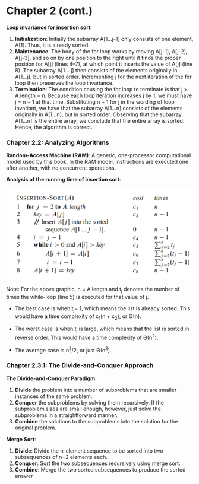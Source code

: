 # Chapter 2 (cont.)

**Loop invariance for insertion sort**:
1. **Initialization**: Initially the subarray A[1...j-1] only consists of one element, A[1]. Thus, it is already sorted.
2. **Maintenance**:  The body of the for loop works by moving A[j-1], A[j-2], A[j-3], and so on by one position to the right
until it finds the proper position for A[j] (lines 4–7), at which point it inserts the value of A[j] (line 8). 
The subarray A[1... j] then consists of the elements originally in A[1...j], but in sorted order. Incrementing j for the next iteration
of the for loop then preserves the loop invariance.
3. **Termination**: The condition causing the for loop to terminate is that j > A.length = n. Because
each loop iteration increases j by 1, we must have j = n + 1 at that time. Substituting n + 1 for j in the wording of loop invariant, 
we have that the subarray A[1...n] consists of the elements originally in A[1...n], but in sorted order. 
Observing that the subarray A[1...n] is the entire array, we conclude that the entire array is sorted. Hence, the algorithm is correct.

### Chapter 2.2: Analyzing Algorithms

**Random-Access Machine (RAM)**: A generic, one-processor computational model used by this book. In the RAM model, 
instructions are executed one after another, with no concurrent operations.

**Analysis of the running time of insertion sort**:

![](https://github.com/stinsan/CS-4413-Algorithm-Analysis/blob/master/Screenshots/1.png)

Note: For the above graphic, n = A.length and t<sub>j</sub> denotes the number of times the while-loop (line 5) is executed for that value of j.

- The best case is when t<sub>j</sub>= 1, which means the list is already sorted. This would have a time complexity of c<sub>1</sub>(n + c<sub>2</sub>), or Θ(n).

- The worst case is when t<sub>j</sub> is large, which means that the list is sorted in reverse order. This would have a time complexity of Θ(n<sup>2</sup>).

- The average case is n<sup>2</sup>/2, or just Θ(n<sup>2</sup>).

### Chapter 2.3.1: The Divide-and-Conquer Approach

**The Divide-and-Conquer Paradigm**:
1. **Divide** the problem into a number of subproblems that are smaller instances of the
same problem.
2. **Conquer** the subproblems by solving them recursively. If the subproblem sizes are
small enough, however, just solve the subproblems in a straightforward manner.
3. **Combine** the solutions to the subproblems into the solution for the original problem.

**Merge Sort**:
1. **Divide**: Divide the n-element sequence to be sorted into two subsequences of n=2
elements each.
2. **Conquer**: Sort the two subsequences recursively using merge sort.
3. **Combine**: Merge the two sorted subsequences to produce the sorted answer
